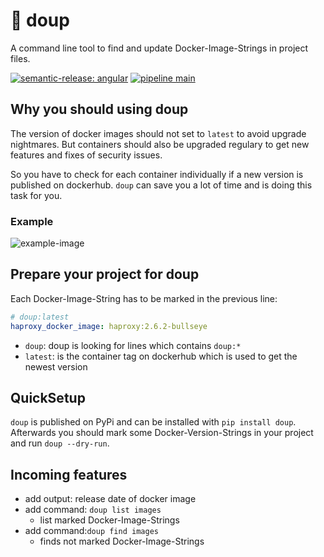 # 🚀 doup

A command line tool to find and update Docker-Image-Strings in project files.

[![semantic-release: angular](https://img.shields.io/badge/semantic--release-angular-e10079?logo=semantic-release)](https://github.com/semantic-release/semantic-release)
[![pipeline main](https://gitlab.com/doup1/doup/badges/main/pipeline.svg)](https://gitlab.com/doup1/doup/blob/feature/update_readme/README.md)

## Why you should using doup

The version of docker images should not set to `latest` to avoid upgrade nightmares.
But containers should also be upgraded regulary to get new features and fixes of security issues.

So you have to check for each container individually if a new version is published on dockerhub.
`doup` can save you a lot of time and is doing this task for you.

### Example

![example-image](./docs/images/example1.jpg)

## Prepare your project for doup

Each Docker-Image-String has to be marked in the previous line:

```yml
# doup:latest
haproxy_docker_image: haproxy:2.6.2-bullseye
```

- `doup`: doup is looking for lines which contains `doup:*`
- `latest`: is the container tag on dockerhub which is used to get the newest version

## QuickSetup

`doup` is published on PyPi and can be installed with `pip install doup`.
Afterwards you should mark some Docker-Version-Strings in your project and run `doup --dry-run`.

## Incoming features

- add output: release date of docker image
- add command: `doup list images`
    - list marked Docker-Image-Strings
- add command:`doup find images`
    - finds not marked Docker-Image-Strings
